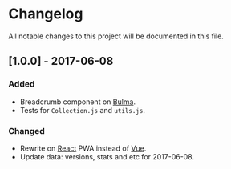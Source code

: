 # Changelog

All notable changes to this project will be documented in this file.

## [1.0.0] - 2017-06-08
### Added
- Breadcrumb component on [Bulma](http://bulma.io).
- Tests for `Collection.js` and `utils.js`.

### Changed
- Rewrite on [React](https://facebook.github.io/react/) PWA instead of [Vue](https://vuejs.org/).
- Update data: versions, stats and etc for 2017-06-08.
